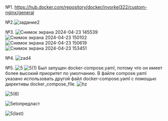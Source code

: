 # 
№1. https://hub.docker.com/repository/docker/invorkel322/custom-nginx/general
   
№2.![задание2](https://github.com/invorkel322/markdown-/assets/135625414/299d3784-a751-4a50-8cb1-43e6932371d9)

№3.
![Снимок экрана 2024-04-23 145539](https://github.com/invorkel322/markdown-/assets/135625414/2b8402c8-8f56-4424-a6f9-cba74237edec)
![Снимок экрана 2024-04-23 150102](https://github.com/invorkel322/markdown-/assets/135625414/f008b6b2-49fa-4c56-8438-1fc2687a98c4)
![Снимок экрана 2024-04-23 150619](https://github.com/invorkel322/markdown-/assets/135625414/541c64fd-a292-4505-a00a-e825c35c5ee8)
![Снимок экрана 2024-04-23 153451](https://github.com/invorkel322/markdown-/assets/135625414/11c27f72-ee22-4a2d-a59c-574bae01b15a)

№4.
![zad4](https://github.com/invorkel322/markdown-/assets/135625414/9de0b599-c834-481c-b126-21de0d9f98c9)

№5.
![5](https://github.com/invorkel322/markdown-/assets/135625414/2fa7cb3f-8c82-4425-bfa4-60858d5a1f45)
![5(1)](https://github.com/invorkel322/markdown-/assets/135625414/fc598e93-bf4c-4410-bb54-8ec71093ccdc)
 Был запущен docker-compose.yaml, потому что он имеет более высокий приоритет по умолчанию. В файле compose.yaml указано использовать другой файл docker-compose.yaml с помощью директивы docker_compose_file.
 ![hz](https://github.com/invorkel322/markdown-/assets/135625414/3a6ce9d8-1d62-4238-b2be-933171fddd16)

 ![5(6)](https://github.com/invorkel322/markdown-/assets/135625414/63566733-bdb7-4c9e-a4d7-ec70300baa8c)

![5etoпредласт](https://github.com/invorkel322/markdown-/assets/135625414/6b588169-6d48-4324-a2fc-54674c4d08f8)

![5(last)](https://github.com/invorkel322/markdown-/assets/135625414/82bd8c3d-ef80-4d40-a7c7-25b6834574bf)


 
